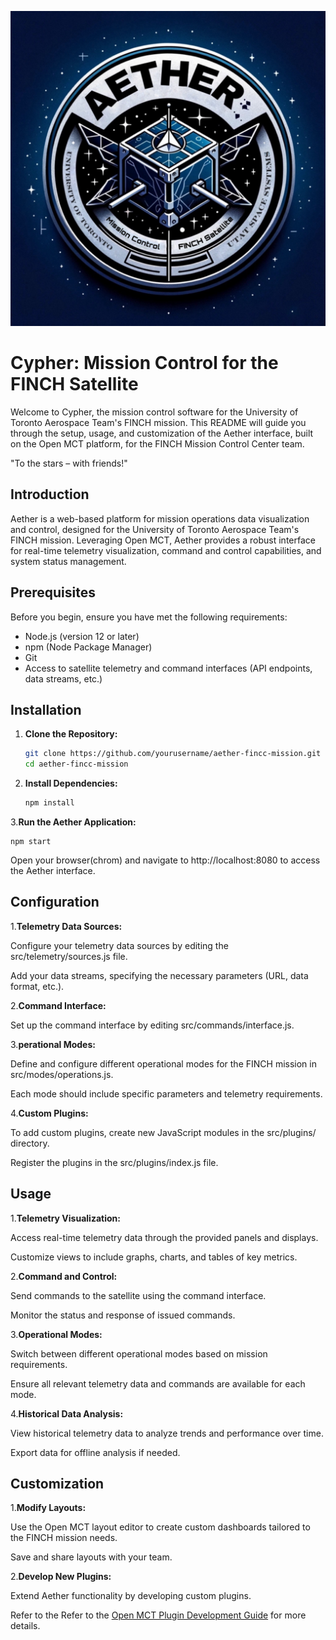 
![Logo](https://raw.githubusercontent.com/utat-ss/Aether/b9d6c9e2909f680c30188793c4bdd77d7431d5fb/MCFINCHSAT.JPEG)




# Cypher: Mission Control for the FINCH Satellite

Welcome to Cypher, the mission control software for the University of Toronto Aerospace Team's FINCH mission. This README will guide you through the setup, usage, and customization of the Aether interface, built on the Open MCT platform, for the FINCH Mission Control Center team.

"To the stars – with friends!"


## Introduction


Aether is a web-based platform for mission operations data visualization and control, designed for the University of Toronto Aerospace Team's FINCH mission.  Leveraging Open MCT, Aether provides a robust interface for real-time telemetry visualization, command and control capabilities, and system status management.


## Prerequisites

Before you begin, ensure you have met the following requirements:
- Node.js (version 12 or later)
- npm (Node Package Manager)
- Git
- Access to satellite telemetry and command interfaces (API endpoints, data streams, etc.)

## Installation

1. **Clone the Repository:**
   ```bash
   git clone https://github.com/yourusername/aether-fincc-mission.git
   cd aether-fincc-mission
   
 2. **Install Dependencies:**
    
      ```bash
    npm install 
    
 3.**Run the Aether Application:**
  
    npm start

Open your browser(chrom) and navigate to http://localhost:8080 to access the Aether interface.

## Configuration

1.**Telemetry Data Sources:**

Configure your telemetry data sources by editing the src/telemetry/sources.js file.

Add your data streams, specifying the necessary parameters (URL, data format, etc.).

2.**Command Interface:**

Set up the command interface by editing src/commands/interface.js.


3.**perational Modes:**

Define and configure different operational modes for the FINCH mission in src/modes/operations.js.

Each mode should include specific parameters and telemetry requirements.

4.**Custom Plugins:**

To add custom plugins, create new JavaScript modules in the src/plugins/ directory.

Register the plugins in the src/plugins/index.js file.

## Usage
1.**Telemetry Visualization:**

Access real-time telemetry data through the provided panels and displays.

Customize views to include graphs, charts, and tables of key metrics.

2.**Command and Control:**

Send commands to the satellite using the command interface.

Monitor the status and response of issued commands.

3.**Operational Modes:**

Switch between different operational modes based on mission requirements.

Ensure all relevant telemetry data and commands are available for each mode.

4.**Historical Data Analysis:**

View historical telemetry data to analyze trends and performance over time.

Export data for offline analysis if needed.

## Customization

1.**Modify Layouts:**

Use the Open MCT layout editor to create custom dashboards tailored to the FINCH mission needs.

Save and share layouts with your team.

2.**Develop New Plugins:**

Extend Aether functionality by developing custom plugins.

Refer to the Refer to the [Open MCT Plugin Development Guide](https://github.com/nasa/openmct/blob/master/API.md) for more details.
